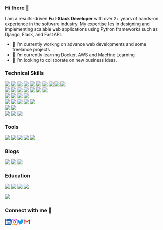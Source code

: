 ### Hi there 👋

<!--
**bhaveshdev09/bhaveshdev09** is a ✨ _special_ ✨ repository because its `README.md` (this file) appears on your GitHub profile.

Here are some ideas to get you started:

- 🔭 I’m currently working on ...
- 🌱 I’m currently learning ...
- 👯 I’m looking to collaborate on ...
- 🤔 I’m looking for help with ...
- 💬 Ask me about ...
- 📫 How to reach me: ...
- 😄 Pronouns: ...
- ⚡ Fun fact: ...
-->

I am a results-driven **Full-Stack Developer** with over 2+ years of hands-on experience in the software industry. My expertise lies in designing and implementing scalable web applications using Python frameworks such as Django, Flask, and Fast API. 

- 🔭 I’m currently working on advance web developments and some freelance projects
- 🌱 I’m currently learning Docker, AWS and Machine Learning
- 👯 I’m looking to collaborate on new business ideas.

### Technical Skills
![](https://img.shields.io/badge/Python-3776AB?style=for-the-badge&logo=python&logoColor=white) 
![](https://img.shields.io/badge/Java-ED8B00?style=for-the-badge&logo=openjdk&logoColor=white)
![](https://img.shields.io/badge/C-00599C?style=for-the-badge&logo=c&logoColor=white)
![](https://img.shields.io/badge/HTML5-E34F26?style=for-the-badge&logo=html5&logoColor=white) 
![](https://img.shields.io/badge/CSS3-1572B6?style=for-the-badge&logo=css3&logoColor=white)
![](https://img.shields.io/badge/JavaScript-F7DF1E?style=for-the-badge&logo=javascript&logoColor=black)
![](https://img.shields.io/badge/jQuery-0769AD?style=for-the-badge&logo=jquery&logoColor=white)
![](https://img.shields.io/badge/Markdown-000000?style=for-the-badge&logo=markdown&logoColor=white)
![](https://img.shields.io/badge/JSON-323330?style=for-the-badge&logo=json&logoColor=pink)
![](https://img.shields.io/badge/jwt-323330?style=for-the-badge&logo=json-web-tokens&logoColor=pink)
</br>
![](https://img.shields.io/badge/MongoDB-4EA94B?style=for-the-badge&logo=mongodb&logoColor=white) 
![](https://img.shields.io/badge/Firebase-F7DF1E?style=for-the-badge&logo=firebase&logoColor=black) 
![](https://img.shields.io/badge/PostgreSQL-316192?style=for-the-badge&logo=postgresql&logoColor=white)
![](https://img.shields.io/badge/MySQL-1572B6?style=for-the-badge&logo=mysql&logoColor=white)
![](https://img.shields.io/badge/SQLite-07405E?style=for-the-badge&logo=sqlite&logoColor=white)
![](https://img.shields.io/badge/redis-%23DD0031.svg?&style=for-the-badge&logo=redis&logoColor=white)
![](https://img.shields.io/badge/rabbitmq-%23FF6600.svg?&style=for-the-badge&logo=rabbitmq&logoColor=white)
</br>
![](https://img.shields.io/badge/Django-092E20?style=for-the-badge&logo=django&logoColor=white)
![](https://img.shields.io/badge/Flask-000000?style=for-the-badge&logo=flask&logoColor=white)
![](https://img.shields.io/badge/FastAPI-61B33B?style=for-the-badge&logo=fastapi&logoColor=white)
![](https://img.shields.io/badge/Bootstrap-563D7C?style=for-the-badge&logo=bootstrap&logoColor=white)
</br>
![](https://img.shields.io/badge/GIT-E44C30?style=for-the-badge&logo=git&logoColor=white)
![](https://img.shields.io/badge/GitHub-100000?style=for-the-badge&logo=github&logoColor=white)
![](https://img.shields.io/badge/Docker-0769AD?style=for-the-badge&logo=docker&logoColor=white)
![](https://img.shields.io/badge/Nginx-4EA94B?style=for-the-badge&logo=nginx&logoColor=white)
![](https://img.shields.io/badge/Amazon_AWS-FF9900?style=for-the-badge&logo=amazonaws&logoColor=white)
</br>
![](https://img.shields.io/badge/prettier-1A2C34?style=for-the-badge&logo=prettier&logoColor=F7BA3E)
![](https://img.shields.io/badge/pytest-F80000?style=for-the-badge&logo=pytest&logoColor=black)
</br>
![](https://img.shields.io/badge/Windows-0078D6?style=for-the-badge&logo=windows&logoColor=white)
![](https://img.shields.io/badge/Ubuntu-E95420?style=for-the-badge&logo=ubuntu&logoColor=white)
![](https://img.shields.io/badge/Kali_Linux-557C94?style=for-the-badge&logo=kali-linux&logoColor=white)
</br>
### Tools
![](https://img.shields.io/badge/Visual_Studio_Code-0078D4?style=for-the-badge&logo=visual%20studio%20code&logoColor=white)
![](https://img.shields.io/badge/PyCharm-000000.svg?&style=for-the-badge&logo=PyCharm&logoColor=white)
![](https://img.shields.io/badge/Notepad++-90E59A.svg?style=for-the-badge&logo=notepad%2B%2B&logoColor=black)
![](https://img.shields.io/badge/Colab-F9AB00?style=for-the-badge&logo=googlecolab&color=525252)
![](https://img.shields.io/badge/nano-563D7C?style=for-the-badge&logo=nano&logoColor=white)
</br>
### Blogs
![](https://img.shields.io/badge/Medium-12100E?style=for-the-badge&logo=medium&logoColor=white)
![](https://img.shields.io/badge/GeeksforGeeks-298D46?style=for-the-badge&logo=geeksforgeeks&logoColor=white)
![](https://img.shields.io/badge/dev.to-0A0A0A?style=for-the-badge&logo=devdotto&logoColor=white)
</br>
### Education
![](https://img.shields.io/badge/Youtube-EC5252?style=for-the-badge&logo=youtube&logoColor=white)
![](https://img.shields.io/badge/coding%20ninjas-DD6620?style=for-the-badge&logo=codingninjas&logoColor=white)
![](https://img.shields.io/badge/Coursera-0056D2?style=for-the-badge&logo=Coursera&logoColor=white)
![](https://img.shields.io/badge/Udemy-563D7C?style=for-the-badge&logo=Udemy&logoColor=white)
<!--
![](https://github-readme-stats.vercel.app/api/top-langs/?username=bhaveshdev09&theme=blue-green)
![](https://github-readme-stats.vercel.app/api?username=bhaveshdev09&theme=blue-green)
![](https://github-readme-stats.vercel.app/api/wakatime?username=bhaveshdev09)
-->
![](https://github-readme-stats.vercel.app/api/wakatime?username=bhaveshdev09)
<!--START_SECTION:waka--><!--END_SECTION:waka-->
### Connect with me 🤝 

<a href="https://www.linkedin.com/in/bhavesh-developer/"><img align="left" src="https://raw.githubusercontent.com/deepajarout/deepajarout/main/5296501_linkedin_network_linkedin logo_icon.png" alt="bhavesh_patil_linkedin" width="20px"/></a>

<a href="https://instagram.com/bhavesh.p09"><img align="left" src="https://raw.githubusercontent.com/deepajarout/deepajarout/main/5296765_camera_instagram_instagram logo_icon.png" alt="bhavesh_patil_instagram" width="20px"/></a>

<a href="https://twitter.com/bhaveshdev09"><img align="left" src="https://raw.githubusercontent.com/deepajarout/deepajarout/main/5296514_bird_tweet_twitter_twitter logo_icon.png" alt="deepa Jarout| Twitter" width="20px"/></a>

<a href="mailto:patilbhavesh991209@gmail.com"><img align="left" src="https://raw.githubusercontent.com/deepajarout/deepajarout/main/2993691_brand_brands_gmail_logo_logos_icon.png" alt="deepa jarout | Gmail" width="20px"/></a>

